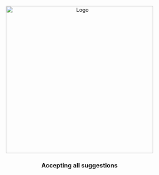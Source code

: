 <p align="center"><img src="https://i.ibb.co/qxWsH2q/farmers-knives.png" alt="Logo" width="400"></p>
<h3 align="center">Accepting all suggestions</h3>
